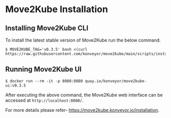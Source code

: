 # Move2Kube Installation

## Installing Move2Kube CLI

To install the latest stable version of Move2Kube run the below command.

```console
$ MOVE2KUBE_TAG='v0.3.5' bash <(curl https://raw.githubusercontent.com/konveyor/move2kube/main/scripts/install.sh)
```

## Running Move2Kube UI

```console
$ docker run --rm -it -p 8080:8080 quay.io/konveyor/move2kube-ui:v0.3.5
```

After executing the above command, the Move2Kube web interface can be accessed at `http://localhost:8080/`.

For more details please refer- https://move2kube.konveyor.io/installation.
